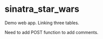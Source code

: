 # sinatra_star_wars

Demo web app. Linking three tables.

Need to add POST function to add comments.
